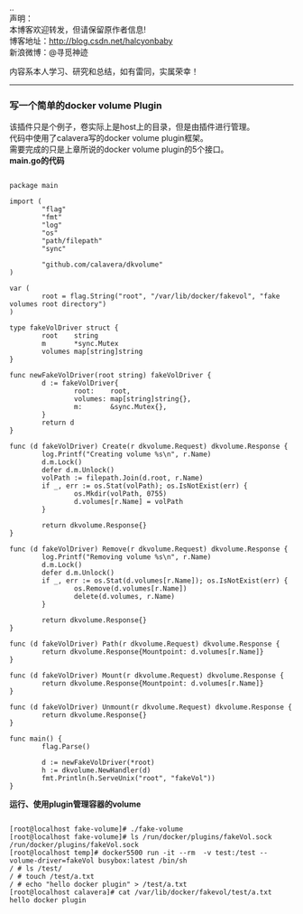 ..  
声明：   
本博客欢迎转发，但请保留原作者信息!   
博客地址：http://blog.csdn.net/halcyonbaby   
新浪微博：@寻觅神迹

内容系本人学习、研究和总结，如有雷同，实属荣幸！   

----------
### 写一个简单的docker volume Plugin
该插件只是个例子，卷实际上是host上的目录，但是由插件进行管理。  
代码中使用了calavera写的docker volume plugin框架。  
需要完成的只是上章所说的docker volume plugin的5个接口。  
**main.go的代码**
<pre><code>
package main

import (
        "flag"
        "fmt"
        "log"
        "os"
        "path/filepath"
        "sync"

        "github.com/calavera/dkvolume"
)

var (
        root = flag.String("root", "/var/lib/docker/fakevol", "fake volumes root directory")
)

type fakeVolDriver struct {
        root    string
        m       *sync.Mutex
        volumes map[string]string
}

func newFakeVolDriver(root string) fakeVolDriver {
        d := fakeVolDriver{
                root:    root,
                volumes: map[string]string{},
                m:       &sync.Mutex{},
        }
        return d
}

func (d fakeVolDriver) Create(r dkvolume.Request) dkvolume.Response {
        log.Printf("Creating volume %s\n", r.Name)
        d.m.Lock()
        defer d.m.Unlock()
        volPath := filepath.Join(d.root, r.Name)
        if _, err := os.Stat(volPath); os.IsNotExist(err) {
                os.Mkdir(volPath, 0755)
                d.volumes[r.Name] = volPath
        }

        return dkvolume.Response{}
}

func (d fakeVolDriver) Remove(r dkvolume.Request) dkvolume.Response {
        log.Printf("Removing volume %s\n", r.Name)
        d.m.Lock()
        defer d.m.Unlock()
        if _, err := os.Stat(d.volumes[r.Name]); os.IsNotExist(err) {
                os.Remove(d.volumes[r.Name])
                delete(d.volumes, r.Name)
        }

        return dkvolume.Response{}
}

func (d fakeVolDriver) Path(r dkvolume.Request) dkvolume.Response {
        return dkvolume.Response{Mountpoint: d.volumes[r.Name]}
}

func (d fakeVolDriver) Mount(r dkvolume.Request) dkvolume.Response {
        return dkvolume.Response{Mountpoint: d.volumes[r.Name]}
}

func (d fakeVolDriver) Unmount(r dkvolume.Request) dkvolume.Response {
        return dkvolume.Response{}
}

func main() {
        flag.Parse()

        d := newFakeVolDriver(*root)
        h := dkvolume.NewHandler(d)
        fmt.Println(h.ServeUnix("root", "fakeVol"))
}
</code></pre>

**运行、使用plugin管理容器的volume**
<pre><code>
[root@localhost fake-volume]# ./fake-volume
[root@localhost fake-volume]# ls /run/docker/plugins/fakeVol.sock
/run/docker/plugins/fakeVol.sock
[root@localhost temp]# docker5500 run -it --rm  -v test:/test --volume-driver=fakeVol busybox:latest /bin/sh
/ # ls /test/
/ # touch /test/a.txt
/ # echo "hello docker plugin" > /test/a.txt
[root@localhost calavera]# cat /var/lib/docker/fakevol/test/a.txt
hello docker plugin
</code></pre>

